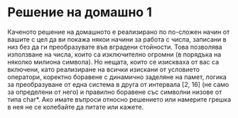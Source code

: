 # Решение на домашно 1

Каченото решение на домашното е реализирано по по-сложен начин от вашите с цел да ви покажа някои начини за работа с числа, записани в низ без да ги преобразувате във вградени стойности. Това позволява използване на числа, които са изключително огромни (в порядъка на няколко милиона символа). Но нещата, които се изискваха от вас са включени, като реализиране на всички изискани от условието оператори, коректно боравене с динамично заделяне на памет, логика за преобразуване от една система в друга от интервала [2, 16] (не само за определени от него) и правилно боравене със символни низове от типа char*. Ако имате въпроси относно решението или намерите грешка в нея не се колебайте да питате или кажете.